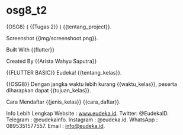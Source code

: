 # osg8_t2
{OSG8} ( {{Tugas 2}} )
{{tentang_project}}.

Screenshot
{{img/screenshoot.png}}.

Built With
{{flutter}}

Created By
{{Arista Wahyu Saputra}}

{{FLUTTER BASIC}} Eudeka!
{{tentang_kelas}}.

{{OSG8}}
Dengan jangka waktu lebih kurang {{waktu_kelas}}, peserta diharapkan dapat {{tujuan_kelas}}.

Cara Mendaftar {{jenis_kelas}}
{{cara_daftar}}.

Info Lebih Lengkap
Website : www.eudeka.id.
Twitter: @EudekaID.
Telegram : @eudekainfo.
Instagram : @eudeka.id.
WhatsApp : 0895351577557.
Email : info@eudeka.id.

